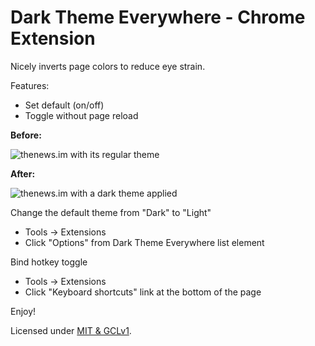 # Dark Theme Everywhere - Chrome Extension

Nicely inverts page colors to reduce eye strain.

Features:
 - Set default (on/off)
 - Toggle without page reload

**Before:**

![thenews.im with its regular theme](./before.png)

**After:**

![thenews.im with a dark theme applied](./after.png)

Change the default theme from "Dark" to "Light"
 - Tools -> Extensions
 - Click "Options" from Dark Theme Everywhere list element

Bind hotkey toggle 
 - Tools -> Extensions
 - Click "Keyboard shortcuts" link at the bottom of the page

Enjoy!

Licensed under [MIT & GCLv1](./LICENSE.md).
